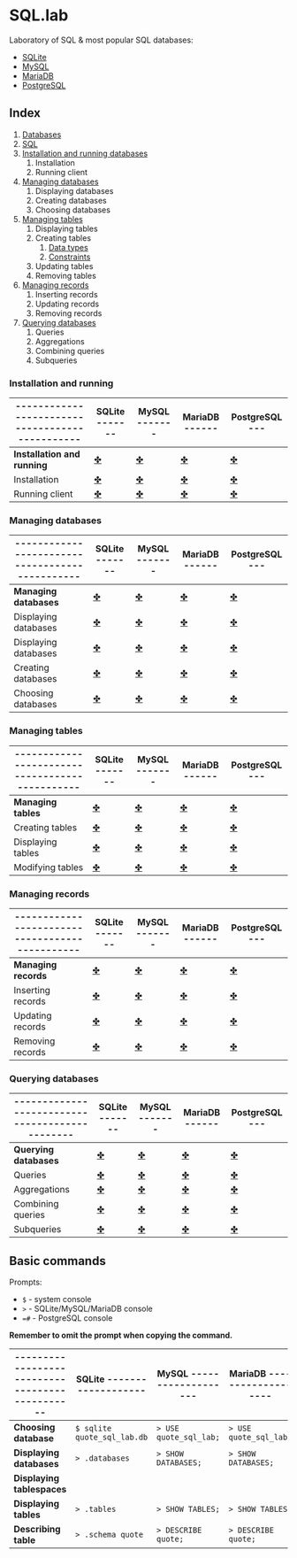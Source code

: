 # SQL.lab

Laboratory of SQL & most popular SQL databases:
* [SQLite](databases/sqlite/README.md)
* [MySQL](databases/mysql/README.md)
* [MariaDB](databases/mariadb/README.md)
* [PostgreSQL](databases/postgresql/README.md)

## Index

1. [Databases](databases/databases.md)
2. [SQL](sql/sql.md)
3. [Installation and running databases](#installation-and-running)
    1. Installation
    2. Running client
4. [Managing databases](#managing-databases)
    1. Displaying databases
    2. Creating databases
    3. Choosing databases
5. [Managing tables](#managing-tables)
    1. Displaying tables
    2. Creating tables
        1. [Data types](sql/data_types.md)
        2. [Constraints](sql/constraints.md)
    3. Updating tables
    4. Removing tables
6. [Managing records](#managing-records)
    1. Inserting records
    2. Updating records
    3. Removing records
7. [Querying databases](#querying-databases)
    1. Queries
    2. Aggregations
    3. Combining queries
    4. Subqueries

### Installation and running

|-----------------------------------------------|SQLite -------|MySQL -------|MariaDB ------|PostgreSQL ---|
|--|--|--|--|--|
|**Installation and running**|[✤](databases/sqlite/installation_and_running.md)|[✤](databases/mysql/installation_and_running.md)|[✤](databases/mariadb/installation_and_running.md)|[✤](databases/postgresql/installation_and_running.md)|
|Installation|[✤](databases/sqlite/installation_and_running.md#installation)|[✤](databases/mysql/installation_and_running.md#installation)|[✤](databases/mariadb/installation_and_running.md#installation)|[✤](databases/postgresql/installation_and_running.md#installation)|
|Running client|[✤](databases/sqlite/installation_and_running.md#running-client)|[✤](databases/mysql/installation_and_running.md#running-client)|[✤](databases/mariadb/installation_and_running.md#running-client)|[✤](databases/postgresql/installation_and_running.md#running-client)|

### Managing databases

|-----------------------------------------------|SQLite -------|MySQL -------|MariaDB ------|PostgreSQL ---|
|--|--|--|--|--|
|**Managing databases**|[✤](databases/sqlite/managing_databases/README.md)|[✤](databases/mysql/managing_databases/README.md)|[✤](databases/mariadb/managing_databases/README.md)|[✤](databases/postgresql/managing_databases/README.md)|
|Displaying databases|[✤](databases/sqlite/managing_databases/displaying_databases.md)|[✤](databases/mysql/managing_databases/displaying_databases.md)|[✤](databases/mariadb/managing_databases/displaying_databases.md)|[✤](databases/postgresql/managing_databases/displaying_databases.md)|
|Displaying databases|[✤](databases/sqlite/managing_databases/displaying_databases.md)|[✤](databases/mysql/managing_databases/displaying_databases.md)|[✤](databases/mariadb/managing_databases/displaying_databases.md)|[✤](databases/postgresql/managing_databases/displaying_databases.md)|
|Creating databases|[✤](databases/sqlite/managing_databases/creating_databases.md)|[✤](databases/mysql/managing_databases/creating_databases.md)|[✤](databases/mariadb/managing_databases/creating_databases.md)|[✤](databases/postgresql/managing_databases/creating_databases.md)|
|Choosing databases|[✤](databases/sqlite/managing_databases/choosing_databases.md)|[✤](databases/mysql/managing_databases/choosing_databases.md)|[✤](databases/mariadb/managing_databases/choosing_databases.md)|[✤](databases/postgresql/managing_databases/choosing_databases.md)|

### Managing tables

|-----------------------------------------------|SQLite -------|MySQL -------|MariaDB ------|PostgreSQL ---|
|--|--|--|--|--|
|**Managing tables**|[✤](databases/sqlite/managing_tables/README.md)|[✤](databases/mysql/managing_tables/README.md)|[✤](databases/mariadb/managing_tables/README.md)|[✤](databases/postgresql/managing_tables/README.md)|
|Creating tables|[✤](databases/sqlite/managing_tables/creating_tables.md)|[✤](databases/mysql/managing_tables/creating_tables.md)|[✤](databases/mariadb/managing_tables/creating_tables.md)|[✤](databases/postgresql/managing_tables/creating_tables.md)|
|Displaying tables|[✤](databases/sqlite/managing_tables/displaying_tables.md)|[✤](databases/mysql/managing_tables/displaying_tables.md)|[✤](databases/mariadb/managing_tables/displaying_tables.md)|[✤](databases/postgresql/managing_tables/displaying_tables.md)|
|Modifying tables|[✤](databases/sqlite/managing_tables/modifying_tables.md)|[✤](databases/mysql/managing_tables/modifying_tables.md)|[✤](databases/mariadb/managing_tables/modifying_tables.md)|[✤](databases/postgresql/managing_tables/modifying_tables.md)|

### Managing records

|-----------------------------------------------|SQLite -------|MySQL -------|MariaDB ------|PostgreSQL ---|
|--|--|--|--|--|
|**Managing records**|[✤](databases/sqlite/managing_records/README.md)|[✤](databases/mysql/managing_records/README.md)|[✤](databases/mariadb/managing_records/README.md)|[✤](databases/postgresql/managing_records/README.md)|
|Inserting records|[✤](databases/sqlite/managing_records/inserting_records.md)|[✤](databases/mysql/managing_records/inserting_records.md)|[✤](databases/mariadb/managing_records/inserting_records.md)|[✤](databases/postgresql/managing_records/inserting_records.md)|
|Updating records|[✤](databases/sqlite/managing_records/updating_records.md)|[✤](databases/mysql/managing_records/updating_records.md)|[✤](databases/mariadb/managing_records/updating_records.md)|[✤](databases/postgresql/managing_records/updating_records.md)|
|Removing records|[✤](databases/sqlite/managing_records/removing_records.md)|[✤](databases/mysql/managing_records/removing_records.md)|[✤](databases/mariadb/managing_records/removing_records.md)|[✤](databases/postgresql/managing_records/removing_records.md)|

### Querying databases

|-----------------------------------------------|SQLite -------|MySQL -------|MariaDB ------|PostgreSQL ---|
|--|--|--|--|--|
|**Querying databases**|[✤](databases/sqlite/querying_databases/README.md)|[✤](databases/mysql/querying_databases/README.md)|[✤](databases/mariadb/querying_databases/README.md)|[✤](databases/postgresql/querying_databases/README.md)|
|Queries|[✤](databases/sqlite/querying_databases/queries.md)|[✤](databases/mysql/querying_databases/queries.md)|[✤](databases/mariadb/querying_databases/queries.md)|[✤](databases/postgresql/querying_databases/queries.md)|
|Aggregations|[✤](databases/sqlite/querying_databases/aggregations.md)|[✤](databases/mysql/querying_databases/aggregations.md)|[✤](databases/mariadb/querying_databases/aggregations.md)|[✤](databases/postgresql/querying_databases/aggregations.md)|
|Combining queries|[✤](databases/sqlite/querying_databases/combining_queries.md)|[✤](databases/mysql/querying_databases/combining_queries.md)|[✤](databases/mariadb/querying_databases/combining_queries.md)|[✤](databases/postgresql/querying_databases/combining_queries.md)|
|Subqueries|[✤](databases/sqlite/querying_databases/subqueries.md)|[✤](databases/mysql/querying_databases/subqueries.md)|[✤](databases/mariadb/querying_databases/subqueries.md)|[✤](databases/postgresql/querying_databases/subqueries.md)|

## Basic commands

Prompts:
* `$` - system console
* `>` - SQLite/MySQL/MariaDB console
* `=#` - PostgreSQL console

**Remember to omit the prompt when copying the command.**

|-----------------------------------------------|SQLite -------------------|MySQL -------------------|MariaDB -------------------|PostgreSQL -------------------|
|--|--|--|--|--|
|**Choosing database**|`$ sqlite quote_sql_lab.db`|`> USE quote_sql_lab;`|`> USE quote_sql_lab;`|`=# \connect quote_sql_lab`|
|**Displaying databases**|`> .databases`|`> SHOW DATABASES;`|`> SHOW DATABASES;`|`=# \list`|
|**Displaying tablespaces**||||`=# \db`|
|**Displaying tables**|`> .tables`|`> SHOW TABLES;`|`> SHOW TABLES;`|`=# \dt`|
|**Describing table**|`> .schema quote`|`> DESCRIBE quote;`|`> DESCRIBE quote;`|`=# \d+ quote`|
